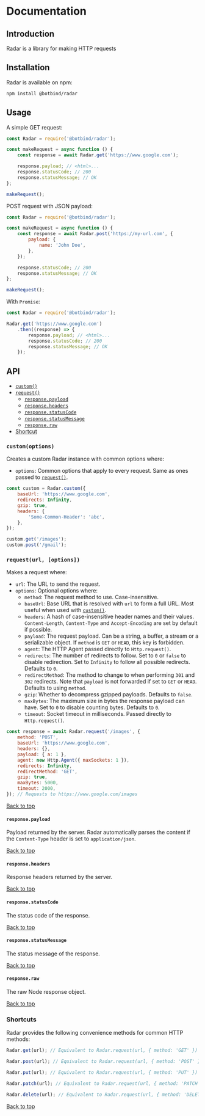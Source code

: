 # Documentation

## Introduction

Radar is a library for making HTTP requests

## Installation

Radar is available on npm:

```bash
npm install @botbind/radar
```

## Usage

A simple GET request:

```js
const Radar = require('@botbind/radar');

const makeRequest = async function () {
    const response = await Radar.get('https://www.google.com');

    response.payload; // <html>...
    response.statusCode; // 200
    response.statusMessage; // OK
};

makeRequest();
```

POST request with JSON payload:

```js
const Radar = require('@botbind/radar');

const makeRequest = async function () {
    const response = await Radar.post('https://my-url.com', {
        payload: {
            name: 'John Doe',
        },
    });

    response.statusCode; // 200
    response.statusMessage; // OK
};

makeRequest();
```

With `Promise`:

```js
const Radar = require('@botbind/radar');

Radar.get('https://www.google.com')
    .then((response) => {
        response.payload; // <html>...
        response.statusCode; // 200
        response.statusMessage; // OK
    });
```

## API

-   [`custom()`](#customoptions)
-   [`request()`](#requesturl-options)
    -   [`response.payload`](#responsepayload)
    -   [`response.headers`](#responseheaders)
    -   [`response.statusCode`](#responsestatuscode)
    -   [`response.statusMessage`](#responsestatusmessage)
    -   [`response.raw`](#responseraw)
-   [Shortcut](#shortcut)

### `custom(options)`

Creates a custom Radar instance with common options where:

-   `options`: Common options that apply to every request. Same as ones passed to [`request()`](#requesturl-options).

```js
const custom = Radar.custom({
    baseUrl: 'https://www.google.com',
    redirects: Infinity,
    gzip: true,
    headers: {
        'Some-Common-Header': 'abc',
    },
});

custom.get('/images');
custom.post('/gmail');
```

### `request(url, [options])`

Makes a request where:

-   `url`: The URL to send the request.
-   `options`: Optional options where:
    -  `method`: The request method to use. Case-insensitive.
    -  `baseUrl`: Base URL that is resolved with `url` to form a full URL. Most useful when used with [`custom()`](#customoptions).
    -  `headers`: A hash of case-insensitive header names and their values. `Content-Length`, `Content-Type` and `Accept-Encoding` are set by default if possible.
    -  `payload`: The request payload. Can be a string, a buffer, a stream or a serializable object. If `method` is `GET` or `HEAD`, this key is forbidden.
    -  `agent`: The HTTP Agent passed directly to `Http.request()`.
    -  `redirects`: The number of redirects to follow. Set to `0` or `false` to disable redirection. Set to `Infinity` to follow all possible redirects. Defaults to `0`.
    -   `redirectMethod`: The method to change to when performing `301` and `302` redirects. Note that `payload` is not forwarded if set to `GET` or `HEAD`. Defaults to using `method`.
    -   `gzip`: Whether to decompress gzipped payloads. Defaults to `false`.
    -   `maxBytes`: The maximum size in bytes the response payload can have. Set to `0` to disable counting bytes. Defaults to `0`.
    -   `timeout`: Socket timeout in milliseconds. Passed directly to `Http.request()`.

```js
const response = await Radar.request('/images', {
    method: 'POST',
    baseUrl: 'https://www.google.com',
    headers: {},
    payload: { a: 1 },
    agent: new Http.Agent({ maxSockets: 1 }),
    redirects: Infinity,
    redirectMethod: 'GET',
    gzip: true,
    maxBytes: 5000,
    timeout: 2000,
}); // Requests to https://www.google.com/images
```

[Back to top](#api)

#### `response.payload`

Payload returned by the server. Radar automatically parses the content if the `Content-Type` header is set to `application/json`.

[Back to top](#api)

#### `response.headers`

Response headers returned by the server.

[Back to top](#api)

#### `response.statusCode`

The status code of the response.

[Back to top](#api)

#### `response.statusMessage`

The status message of the response.

[Back to top](#api)

#### `response.raw`

The raw Node response object.

[Back to top](#api)

### Shortcuts

Radar provides the following convenience methods for common HTTP methods:

```js
Radar.get(url); // Equivalent to Radar.request(url, { method: 'GET' })

Radar.post(url); // Equivalent to Radar.request(url, { method: 'POST' })

Radar.put(url); // Equivalent to Radar.request(url, { method: 'PUT' })

Radar.patch(url); // Equivalent to Radar.request(url, { method: 'PATCH' })

Radar.delete(url); // Equivalent to Radar.request(url, { method: 'DELETE' })
```

[Back to top](#api)










